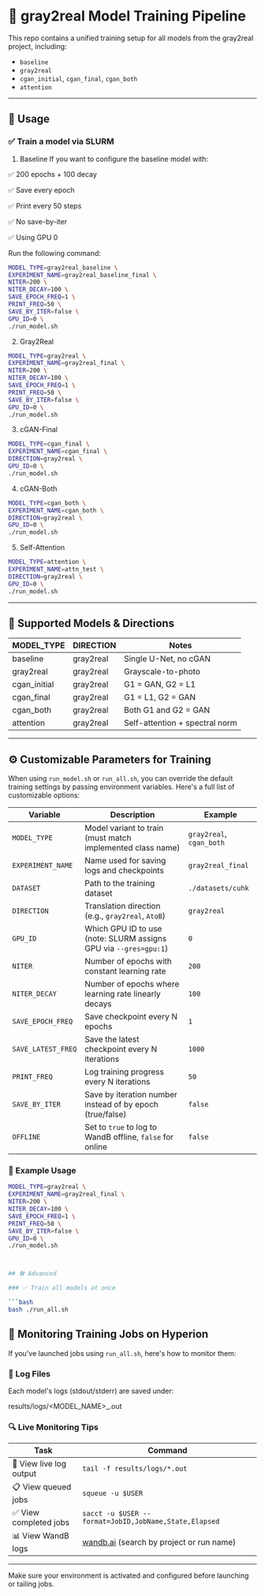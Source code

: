 # 🧪 gray2real Model Training Pipeline

This repo contains a unified training setup for all models from the gray2real project, including:
- `baseline`
- `gray2real`
- `cgan_initial`, `cgan_final`, `cgan_both`
- `attention`

---

## 🚀 Usage

### ✅ Train a model via SLURM

1. Baseline
If you want to configure the baseline model with:

✅ 200 epochs + 100 decay

✅ Save every epoch

✅ Print every 50 steps

✅ No save-by-iter

✅ Using GPU 0

Run the following command:

```bash
MODEL_TYPE=gray2real_baseline \
EXPERIMENT_NAME=gray2real_baseline_final \
NITER=200 \
NITER_DECAY=100 \
SAVE_EPOCH_FREQ=1 \
PRINT_FREQ=50 \
SAVE_BY_ITER=false \
GPU_ID=0 \
./run_model.sh
```

2. Gray2Real

```bash
MODEL_TYPE=gray2real \
EXPERIMENT_NAME=gray2real_final \
NITER=200 \
NITER_DECAY=100 \
SAVE_EPOCH_FREQ=1 \
PRINT_FREQ=50 \
SAVE_BY_ITER=false \
GPU_ID=0 \
./run_model.sh

```
3. cGAN-Final

```bash
MODEL_TYPE=cgan_final \
EXPERIMENT_NAME=cgan_final \
DIRECTION=gray2real \
GPU_ID=0 \
./run_model.sh
```

4. cGAN-Both

```bash
MODEL_TYPE=cgan_both \
EXPERIMENT_NAME=cgan_both \
DIRECTION=gray2real \
GPU_ID=0 \
./run_model.sh

```

5. Self-Attention

```bash
MODEL_TYPE=attention \
EXPERIMENT_NAME=attn_test \
DIRECTION=gray2real \
GPU_ID=0 \
./run_model.sh


```


---

## 🧪 Supported Models & Directions

| MODEL_TYPE     | DIRECTION     | Notes                            |
|----------------|---------------|----------------------------------|
| baseline       | gray2real     | Single U-Net, no cGAN            |
| gray2real      | gray2real     | Grayscale-to-photo               |
| cgan_initial   | gray2real     | G1 = GAN, G2 = L1                |
| cgan_final     | gray2real     | G1 = L1, G2 = GAN                |
| cgan_both      | gray2real     | Both G1 and G2 = GAN             |
| attention      | gray2real     | Self-attention + spectral norm   |

---
## ⚙️ Customizable Parameters for Training

When using `run_model.sh` or `run_all.sh`, you can override the default training settings by passing environment variables. Here's a full list of customizable options:

| Variable            | Description                                                       | Example                         |
|---------------------|-------------------------------------------------------------------|---------------------------------|
| `MODEL_TYPE`        | Model variant to train (must match implemented class name)       | `gray2real`, `cgan_both`        |
| `EXPERIMENT_NAME`   | Name used for saving logs and checkpoints                        | `gray2real_final`               |
| `DATASET`           | Path to the training dataset                                      | `./datasets/cuhk`               |
| `DIRECTION`         | Translation direction (e.g., `gray2real`, `AtoB`)                 | `gray2real`                     |
| `GPU_ID`            | Which GPU ID to use (note: SLURM assigns GPU via `--gres=gpu:1`) | `0`                             |
| `NITER`             | Number of epochs with constant learning rate                     | `200`                           |
| `NITER_DECAY`       | Number of epochs where learning rate linearly decays             | `100`                           |
| `SAVE_EPOCH_FREQ`   | Save checkpoint every N epochs                                    | `1`                             |
| `SAVE_LATEST_FREQ`  | Save the latest checkpoint every N iterations                    | `1000`                          |
| `PRINT_FREQ`        | Log training progress every N iterations                         | `50`                            |
| `SAVE_BY_ITER`      | Save by iteration number instead of by epoch (true/false)        | `false`                         |
| `OFFLINE`           | Set to `true` to log to WandB offline, `false` for online        | `false`                         |

### 🧠 Example Usage

```bash
MODEL_TYPE=gray2real \
EXPERIMENT_NAME=gray2real_final \
NITER=200 \
NITER_DECAY=100 \
SAVE_EPOCH_FREQ=1 \
PRINT_FREQ=50 \
SAVE_BY_ITER=false \
GPU_ID=0 \
./run_model.sh



## 🛠️ Advanced

### ✅ Train all models at once

```bash
bash ./run_all.sh
```

## 📡 Monitoring Training Jobs on Hyperion

If you've launched jobs using `run_all.sh`, here's how to monitor them:

### 🧾 Log Files
Each model's logs (stdout/stderr) are saved under:

results/logs/<MODEL_NAME>_<JOBID>.out


### 🔍 Live Monitoring Tips

| Task                   | Command |
|------------------------|---------|
| 📖 View live log output | `tail -f results/logs/*.out` |
| 📋 View queued jobs     | `squeue -u $USER` |
| ✅ View completed jobs  | `sacct -u $USER --format=JobID,JobName,State,Elapsed` |
| 📊 View WandB logs      | [wandb.ai](https://wandb.ai) (search by project or run name) |

---

Make sure your environment is activated and configured before launching or tailing jobs.


